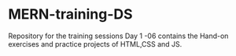 # MERN-training-DS
Repository for the training sessions
Day 1 -06 contains the Hand-on exercises and practice projects of HTML,CSS and JS.
